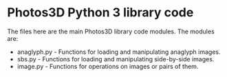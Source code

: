 # Photos3D Python 3 library code

The files here are the main Photos3D library code modules. The modules are:

* anaglyph.py - Functions for loading and manipulating anaglyph images.
* sbs.py - Functions for loading and manipulating side-by-side images.
* image.py - Functions for operations on images or pairs of them.
